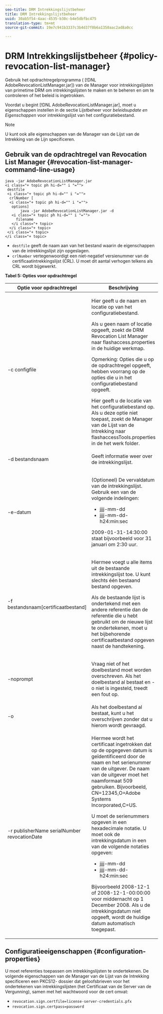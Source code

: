 ```yaml
---
seo-title: DRM Intrekkingslijstbeheer
title: DRM Intrekkingslijstbeheer
uuid: 30ab5f54-4aac-4535-b30c-b4e5dbfbc475
translation-type: tm+mt
source-git-commit: 19e7c941b3337c3b4d37f0b6a1350aac2ad8a0cc

---
```



# DRM Intrekkingslijstbeheer {#policy-revocation-list-manager}

Gebruik het opdrachtregelprogramma ( [!DNL AdobeRevocationListManager.jar]) van de Manager voor intrekkingslijsten van primetime DRM om intrekkingslijsten te maken en te beheren en om te controleren of het beleid is ingetrokken.

Voordat u begint [!DNL AdobeRevocationListManager.jar], moet u eigenschappen instellen in de sectie Lijstbeheer voor *beleidsupdate en Eigenschappen* voor intrekkingslijst van het configuratiebestand.

>[!NOTE]
>
>U kunt ook alle eigenschappen van de Manager van de Lijst van de Intrekking van de Lijn specificeren.

## Gebruik van de opdrachtregel van Revocation List Manager {#revocation-list-manager-command-line-usage}

```
java -jar AdobeRevocationListManager.jar 
<i class="+ topic ph hi-d="" i "="">
 destfile 
 <i class="+ topic ph hi-d="" i "="">
  crlNumber [
  <i class="+ topic ph hi-d="" i "="">
   options] 
       java -jar AdobeRevocationListManager.jar -d 
   <i class="+ topic ph hi-d="" i "="">
     filename
   </i class="+ topic>
  </i class="+ topic>
 </i class="+ topic>
</i class="+ topic>
```

* `destfile` geeft de naam aan van het bestand waarin de eigenschappen van de intrekkingslijst zijn opgeslagen.
* `crlNumber` vertegenwoordigt een niet-negatief versienummer van de certificaatintrekkingslijst (CRL). U moet dit aantal verhogen telkens als CRL wordt bijgewerkt.

**Tabel 5: Opties voor opdrachtregel**

<table frame="all" colsep="1" rowsep="1" class="+ topic/table adobe-d/table " id="table_a3y_wqy_n4">  
 <thead class="- topic/thead "> 
  <tr rowsep="1" class="- topic/row "> 
   <th colname="1" class="- topic/entry entry"> Optie voor opdrachtregel </th> 
   <th colname="2" class="- topic/entry entry"> Beschrijving </th> 
  </tr> 
 </thead>
 <tbody class="- topic/tbody "> 
  <tr rowsep="1" class="- topic/row "> 
   <td colname="1" class="- topic/entry "><span class="+ topic/ph pr-d/codeph codeph">-c configfile</span> </td> 
   <td colname="2" class="- topic/entry "><p class="- topic/p ">Hier geeft u de naam en locatie op van het configuratiebestand. </p><p class="- topic/p ">Als u geen naam of locatie opgeeft, zoekt de DRM Revocation List Manager naar <span class="filepath"> flashaccess.properties</span> in de huidige werkmap. </p><p>Opmerking:  Opties die u op de opdrachtregel opgeeft, hebben voorrang op de opties die u in het configuratiebestand opgeeft. </p>Hier geeft u de locatie van het configuratiebestand op. Als u deze optie niet toepast, zoekt de Manager van de Lijst van de Intrekking naar <span class="filepath"> flashaccessTools.properties</span> in de het werk folder. </td> 
  </tr> 
  <tr rowsep="1" class="- topic/row "> 
   <td colname="1" class="- topic/entry "><span class="+ topic/ph pr-d/codeph codeph">-d bestandsnaam</span> </td> 
   <td colname="2" class="- topic/entry "> <p class="- topic/p ">Geeft informatie weer over de intrekkingslijst. </p> </td> 
  </tr> 
  <tr rowsep="1" class="- topic/row "> 
   <td colname="1" class="- topic/entry "><span class="+ topic/ph pr-d/codeph codeph">-e-datum</span> </td> 
   <td colname="2" class="- topic/entry "> <p class="- topic/p ">(Optioneel) De vervaldatum van de intrekkingslijst. Gebruik een van de volgende indelingen: 
     <ul id="ul_2C89F8183C3647C593CB67576D9DED07"> 
      <li id="li_A866F6CBCB464193A119A6609C8F3B2A"><span class="+ topic/ph pr-d/codeph codeph">jjjj-mm-dd</span> </li> 
      <li id="li_B5F9F6C995E64464838DDE447848F707"><span class="+ topic/ph pr-d/codeph codeph">jjjj-mm-dd-h24:min:sec</span> </li> 
     </ul>2009-01-31-14:30:00 staat bijvoorbeeld voor 31 januari om 2:30 uur. </p> </td> 
  </tr> 
  <tr rowsep="1" class="- topic/row "> 
   <td colname="1" class="- topic/entry "><span class="codeph">-f bestandsnaam[certificaatbestand]</span> </td> 
   <td colname="2" class="- topic/entry "> <p>Hiermee voegt u alle items uit de bestaande intrekkingslijst toe. U kunt slechts één bestaand bestand opgeven. </p> <p class="- topic/p ">Als de bestaande lijst is ondertekend met een andere referentie dan de referentie die u hebt gebruikt om de nieuwe lijst te ondertekenen, moet u het bijbehorende certificaatbestand opgeven naast de handtekening. </p> </td> 
  </tr> 
  <tr rowsep="1" class="- topic/row "> 
   <td colname="1" class="- topic/entry "><span class="codeph"> -noprompt</span> </td> 
   <td colname="2" class="- topic/entry "> <p class="- topic/p ">Vraag niet of het doelbestand moet worden overschreven. Als het doelbestand al bestaat en <span class="codeph"> -o</span> niet is ingesteld, treedt een fout op. </p> </td> 
  </tr> 
  <tr rowsep="1" class="- topic/row "> 
   <td colname="1" class="- topic/entry "><span class="codeph"> -o</span> </td> 
   <td colname="2" class="- topic/entry "> Als het doelbestand al bestaat, kunt u het overschrijven zonder dat u hierom wordt gevraagd. </td> 
  </tr> 
  <tr rowsep="0" class="- topic/row "> 
   <td colname="1" class="- topic/entry "><span class="codeph">-r publisherName serialNumber revocationDate</span> </td> 
   <td colname="2" class="- topic/entry "> <p class="- topic/p ">Hiermee wordt het certificaat ingetrokken dat op de opgegeven datum is geïdentificeerd door de <span class="codeph"> naam</span> en het <span class="codeph"> serienummer</span> van de uitgever. De <span class="codeph"> naam</span> van de uitgever moet het naamformaat 509 gebruiken. Bijvoorbeeld, <span class="codeph"> CN=12345,O=Adobe Systems Incorporated,C=US</span>. </p> <p>U moet de serienummers opgeven in een hexadecimale notatie. U moet ook de intrekkingsdatum in een van de volgende notaties opgeven: 
     <ul id="ul_1524FBC6818248F3A2B271243E649400"> 
      <li id="li_BC618EA2332D42A59B1B5434CAFFD2AF"><span class="+ topic/ph pr-d/codeph codeph">jjjj-mm-dd</span> </li> 
      <li id="li_97F77810D20C4CF2944EFCFF5DFAE467"><span class="+ topic/ph pr-d/codeph codeph">jjjj-mm-dd-h24:min:sec</span> </li> 
     </ul>Bijvoorbeeld 2008-12-1 of 2008-12-1-00:00:00 voor middernacht op 1 December 2008. Als u de intrekkingsdatum niet opgeeft, wordt de huidige datum automatisch toegepast. </p> </td> 
  </tr> 
 </tbody> 
</table>

## Configuratieeigenschappen {#configuration-properties}

U moet referenties toepassen om intrekkingslijsten te ondertekenen. De volgende eigenschappen van de Manager van de Lijst van de Intrekking specificeren een PKCS12- dossier dat geloofsbrieven voor het ondertekenen van intrekkingslijsten (het Certificaat van de Server van de Vergunning), samen met het wachtwoord voor de cert omvat:

* `revocation.sign.certfile=license-server-credentials.pfx`
* `revocation.sign.certpass=password`